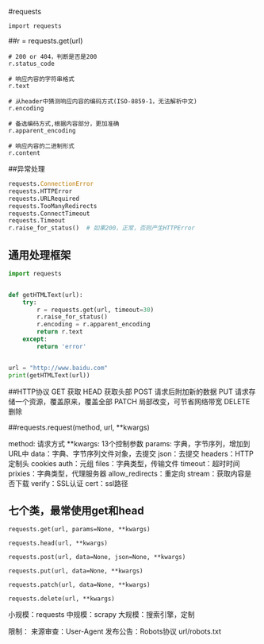 #requests

    import requests

##r = requests.get(url)
```
# 200 or 404，判断是否是200
r.status_code

# 响应内容的字符串格式
r.text

# 从header中猜测响应内容的编码方式(ISO-8859-1，无法解析中文)
r.encoding

# 备选编码方式,根据内容部分，更加准确
r.apparent_encoding

# 响应内容的二进制形式
r.content
```

##异常处理
```python
requests.ConnectionError
requests.HTTPError
requests.URLRequired
requests.TooManyRedirects
requests.ConnectTimeout
requests.Timeout
r.raise_for_status()  # 如果200，正常，否则产生HTTPError
```

## 通用处理框架
```python
import requests


def getHTMLText(url):
    try:
        r = requests.get(url, timeout=30)
        r.raise_for_status()
        r.encoding = r.apparent_encoding
        return r.text
    except:
        return 'error'


url = "http://www.baidu.com"
print(getHTMLText(url))
```


##HTTP协议
GET   获取
HEAD  获取头部
POST   请求后附加新的数据
PUT  请求存储一个资源，覆盖原来，覆盖全部
PATCH  局部改变，可节省网络带宽
DELETE  删除


##requests.request(method, url, **kwargs)



method: 请求方式
**kwargs: 13个控制参数
params: 字典，字节序列，增加到URL中
data：字典、字节序列文件对象，去提交
json：去提交
headers：HTTP定制头
cookies
auth：元组
files：字典类型，传输文件
timeout：超时时间
prixies：字典类型，代理服务器
allow_redirects：重定向
stream：获取内容是否下载
verify：SSL认证
cert：ssl路径



## 七个类，最常使用get和head
```
requests.get(url, params=None, **kwargs)

requests.head(url, **kwargs)

requests.post(url, data=None, json=None, **kwargs)

requests.put(url, data=None, **kwargs)

requests.patch(url, data=None, **kwargs)

requests.delete(url, **kwargs)

```

小规模：requests
中规模：scrapy
大规模：搜索引擎，定制

限制：
来源审查：User-Agent
发布公告：Robots协议
url/robots.txt






